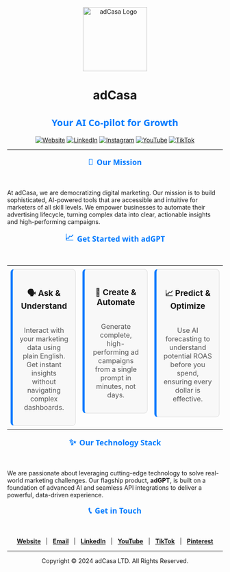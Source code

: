 <div align="center">
  <img src="https://adcasa.io/images/logo/adcasa.io-logo-500x500.png" alt="adCasa Logo" width="150"/>
  <h1>adCasa</h1>
  
  <!-- Static Text Replacement for the Slogan -->
  <h2 style="font-family: 'Segoe UI', sans-serif; font-weight: 600; font-size: 22px; color: #007AFF; text-align: center;">Your AI Co-pilot for Growth</h2>
  
  <p>
    <!-- Badges themed with your primary accent color -->
    <a href="https://adcasa.io/"><img alt="Website" src="https://img.shields.io/badge/Website-adcasa.io-007AFF?style=for-the-badge&logo=google-chrome&logoColor=white"></a>
    <a href="https://linkedin.com/company/adcasa"><img alt="LinkedIn" src="https://img.shields.io/badge/LinkedIn-adCasa-007AFF?style=for-the-badge&logo=linkedin&logoColor=white"></a>
    <a href="https://instagram.com/adcasa.official"><img alt="Instagram" src="https://img.shields.io/badge/Instagram-adcasa.official-E4405F?style=for-the-badge&logo=instagram&logoColor=white"></a>
    <a href="https://youtube.com/@adcasa1"><img alt="YouTube" src="https://img.shields.io/badge/YouTube-adCasa-FF0000?style=for-the-badge&logo=youtube&logoColor=white"></a>
    <a href="https://tiktok.com/@adcasa.io"><img alt="TikTok" src="https://img.shields.io/badge/TikTok-adcasa.io-000000?style=for-the-badge&logo=tiktok&logoColor=white"></a>
  </p>
</div>

---

<!-- Custom SVG Header for "Our Mission" (Embedded) -->
<p align="center">
  <img src="data:image/svg+xml;utf8,<svg fill='none' viewBox='0 0 800 100' width='800' height='100' xmlns='http://www.w3.org/2000/svg'><foreignObject width='100%' height='100%'><div xmlns='http://www.w3.org/1999/xhtml'><style>.container{font-family:'Segoe UI',sans-serif;font-size:28px;font-weight:600;color:%23007AFF;text-align:center;display:flex;align-items:center;justify-content:center;height:100%}.icon{font-size:32px;margin-right:12px}</style><div class='container'><span class='icon'>🚀</span><span>Our Mission</span></div></div></foreignObject></svg>" alt="Our Mission Header" />
</p>

At adCasa, we are democratizing digital marketing. Our mission is to build sophisticated, AI-powered tools that are accessible and intuitive for marketers of all skill levels. We empower businesses to automate their advertising lifecycle, turning complex data into clear, actionable insights and high-performing campaigns.

<!-- Custom SVG Header for "Get Started" (Embedded) -->
<p align="center">
  <img src="data:image/svg+xml;utf8,<svg fill='none' viewBox='0 0 800 100' width='800' height='100' xmlns='http://www.w3.org/2000/svg'><foreignObject width='100%' height='100%'><div xmlns='http://www.w3.org/1999/xhtml'><style>.container{font-family:'Segoe UI',sans-serif;font-size:28px;font-weight:600;color:%23007AFF;text-align:center;display:flex;align-items:center;justify-content:center;height:100%}.icon{font-size:32px;margin-right:12px}</style><div class='container'><span class='icon'>📈</span><span>Get Started with adGPT</span></div></div></foreignObject></svg>" alt="Get Started Header" />
</p>

<!-- START: Redesigned Feature Cards -->
<table width="100%" cellspacing="0" cellpadding="0" border="0">
  <tr>
    <td width="33.33%" valign="top" style="padding: 8px;">
      <div style="background-color: #f8f8f8; border: 1px solid #dcdcdc; border-left: 5px solid #007AFF; border-radius: 8px; padding: 16px; min-height: 150px; display: flex; flex-direction: column; justify-content: center;">
        <h3 align="center">🗣️ Ask & Understand</h3>
        <p align="center" style="color: #555555;">Interact with your marketing data using plain English. Get instant insights without navigating complex dashboards.</p>
      </div>
    </td>
    <td width="33.33%" valign="top" style="padding: 8px;">
      <div style="background-color: #f8f8f8; border: 1px solid #dcdcdc; border-left: 5px solid #007AFF; border-radius: 8px; padding: 16px; min-height: 150px; display: flex; flex-direction: column; justify-content: center;">
        <h3 align="center">🤖 Create & Automate</h3>
        <p align="center" style="color: #555555;">Generate complete, high-performing ad campaigns from a single prompt in minutes, not days.</p>
      </div>
    </td>
    <td width="33.33%" valign="top" style="padding: 8px;">
      <div style="background-color: #f8f8f8; border: 1px solid #dcdcdc; border-left: 5px solid #007AFF; border-radius: 8px; padding: 16px; min-height: 150px; display: flex; flex-direction: column; justify-content: center;">
        <h3 align="center">📈 Predict & Optimize</h3>
        <p align="center" style="color: #555555;">Use AI forecasting to understand potential ROAS before you spend, ensuring every dollar is effective.</p>
      </div>
    </td>
  </tr>
</table>
<!-- END: Redesigned Feature Cards -->

<!-- Custom SVG Header for "About Our Technology" (Embedded) -->
<p align="center">
  <img src="data:image/svg+xml;utf8,<svg fill='none' viewBox='0 0 800 100' width='800' height='100' xmlns='http://www.w3.org/2000/svg'><foreignObject width='100%' height='100%'><div xmlns='http://www.w3.org/1999/xhtml'><style>.container{font-family:'Segoe UI',sans-serif;font-size:28px;font-weight:600;color:%23007AFF;text-align:center;display:flex;align-items:center;justify-content:center;height:100%}.icon{font-size:32px;margin-right:12px}</style><div class='container'><span class='icon'>✨</span><span>Our Technology Stack</span></div></div></foreignObject></svg>" alt="About Our Technology Header" />
</p>

We are passionate about leveraging cutting-edge technology to solve real-world marketing challenges. Our flagship product, **adGPT**, is built on a foundation of advanced AI and seamless API integrations to deliver a powerful, data-driven experience.

<!-- The technology badges and stats card section has been removed as requested. -->

<!-- Custom SVG Header for "Get in Touch" (Embedded) -->
<p align="center">
  <img src="data:image/svg+xml;utf8,<svg fill='none' viewBox='0 0 800 100' width='800' height='100' xmlns='http://www.w3.org/2000/svg'><foreignObject width='100%' height='100%'><div xmlns='http://www.w3.org/1999/xhtml'><style>.container{font-family:'Segoe UI',sans-serif;font-size:28px;font-weight:600;color:%23007AFF;text-align:center;display:flex;align-items:center;justify-content:center;height:100%}.icon{font-size:32px;margin-right:12px}</style><div class='container'><span class='icon'>📞</span><span>Get in Touch</span></div></div></foreignObject></svg>" alt="Get in Touch Header" />
</p>

<p align="center">
  <a href="https://adcasa.io/"><strong>Website</strong></a>   |  
  <a href="mailto:hi@adcasa.io"><strong>Email</strong></a>   |  
  <a href="https://linkedin.com/company/adcasa"><strong>LinkedIn</strong></a>   |  
  <a href="https://youtube.com/@adcasa1"><strong>YouTube</strong></a>   |  
  <a href="https://tiktok.com/@adcasa.io"><strong>TikTok</strong></a>   |  
  <a href="https://pinterest.com/adcasaofficial/"><strong>Pinterest</strong></a>
</p>

---

<div align="center">
  <p>Copyright © 2024 adCasa LTD. All Rights Reserved.</p>
</div>
